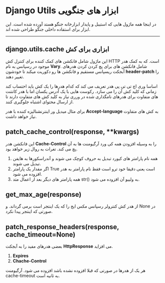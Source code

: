 # Django Utils  ابزار های جنگویی
در اینجا همه ماژول هایی که استیبل و پایدار ابزارخانه جنگو هستد آورده شده است.
این ابزار برای استفاده داخلی جنگو طراحی شده اند.
___
## django.utils.cache ابزاری برای کش 

این ماژول شامل فانکشن های کمک کننده برای کنترل کش HTTP است. که به کمک هدر موجود در رسپانس به نام **Vary**. شامل فانکشن های برای پچ کردن کردن هدرهای  آبجکت ریسپانس مستقیم و فانکشن ها رو دکوریت میکند تا خودشون **header-patch** را تغییر دهند.

اساسا وری اچ تی تی پی هدر تعریف می کند که کدام هدرها را یک کش باید احتساب کند زمانی که کلید کش آن را می سازد.
رکوست هایی با یک آدرس یکسان اما با هدر کانتنت های متفاوت برای هدرهای نامگذاری شده در ورری نیاز به کلید کش های متفاوت دارند تا از ارسال محتوای اشتباه جلوگیری کنند.

برای مثال  میدیل ور اینترنشنالیزه کننده با هدر **Accept-language** به کش های متفاوت نیاز خواهد داشت.

## patch_cache_control(response, **kwargs) 

این فانکشن هدر **Cache-Control** را به وسیله افزودن همه کی ورد آرگیومنت ها به آن پچ می کند. تغرات به روال زیر خواهد بود.

1. همه نام پارامتر های کیورد تبدیل به حروف کوچک می شوند و آندراسکورها به هایفن تبدیل می شوند.
2. اگر مقدار یک پارامتر True است یعنی دقیقا خود ترو است فقظ نام پارامتر به هدر افزوده می شود.
3. همه پارامتر های دیگر بعد ار اعمال متد str() به ولییو آن افزوده می شود.

## get_max_age(response)
از هدر کش کنترولر رسپانس مکس ایج را که یک اینتجر است برمی گرداند. و None در صورتی که اینتجر پیدا نکرد.

## patch_response_headers(response, cache_timeout=None)

بعضی هدرهای مفید را به آبجکت **HttpResponse** می افزاید.
1. **Expires**
2. **Chache-Control**

هر یک از هدرها در صورتی که قبلا افزوده نشده باشد افزوده می شود.
آرگیومنت cache-timeout به ثانیه است. 